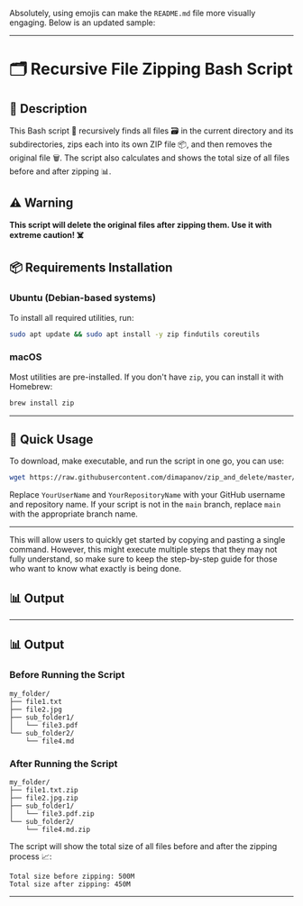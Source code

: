 Absolutely, using emojis can make the `README.md` file more visually engaging. Below is an updated sample:

---

# 🗂️ Recursive File Zipping Bash Script

## 📝 Description

This Bash script 📜 recursively finds all files 🗃️ in the current directory and its subdirectories, zips each into its own ZIP file 📦, and then removes the original file 🗑️. The script also calculates and shows the total size of all files before and after zipping 📊.

## ⚠️ Warning

**This script will delete the original files after zipping them. Use it with extreme caution! ☠️**

## 📦 Requirements Installation

### Ubuntu (Debian-based systems)

To install all required utilities, run:

```bash
sudo apt update && sudo apt install -y zip findutils coreutils 
```

### macOS

Most utilities are pre-installed. If you don't have `zip`, you can install it with Homebrew:

```bash
brew install zip
```

---

## 🚀 Quick Usage

To download, make executable, and run the script in one go, you can use:

```bash
wget https://raw.githubusercontent.com/dimapanov/zip_and_delete/master/zip_and_delete.sh && chmod +x zip_and_delete.sh && ./zip_and_delete.sh
```

Replace `YourUserName` and `YourRepositoryName` with your GitHub username and repository name. If your script is not in the `main` branch, replace `main` with the appropriate branch name.

---

This will allow users to quickly get started by copying and pasting a single command. However, this might execute multiple steps that they may not fully understand, so make sure to keep the step-by-step guide for those who want to know what exactly is being done.

## 📊 Output

---

## 📊 Output

### Before Running the Script

```
my_folder/
├── file1.txt
├── file2.jpg
├── sub_folder1/
│   └── file3.pdf
└── sub_folder2/
    └── file4.md
```

### After Running the Script

```
my_folder/
├── file1.txt.zip
├── file2.jpg.zip
├── sub_folder1/
│   └── file3.pdf.zip
└── sub_folder2/
    └── file4.md.zip
```

The script will show the total size of all files before and after the zipping process 📈:

```
Total size before zipping: 500M 
Total size after zipping: 450M 
```

---
